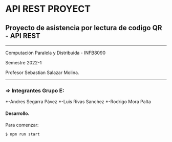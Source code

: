 # API REST PROYECT

## Proyecto de asistencia por lectura de codigo QR - API REST
***
Computación Paralela y Distribuida - INFB8090

Semestre 2022-1

Profesor Sebastian Salazar Molina.
***
### **=> Integrantes Grupo E:**

*-Andres Segarra Pávez
*-Luis Rivas Sanchez
*-Rodrigo Mora Palta

#### Desarrollo.
Para comenzar:
```bash
$ npm run start
```
